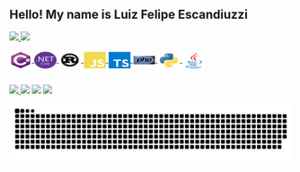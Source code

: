 ## Hello! My name is Luiz Felipe Escandiuzzi
 <div>
  <a href="https://github.com/Escandiuzzi">
  <img height="180em" src="https://github-readme-stats.vercel.app/api?username=escandiuzzi&show_icons=true&theme=vue-dark&include_all_commits=true&count_private=true"/>
  <img height="180em" src="https://github-readme-stats.vercel.app/api/top-langs/?username=escandiuzzi&layout=compact&langs_count=7&theme=vue-dark"/>
</div>
<div style="display: inline_block"><br>
  <img align="center" alt="Luiz-Csharp" height="30" width="40" src="https://raw.githubusercontent.com/devicons/devicon/master/icons/csharp/csharp-original.svg">
   <img align="center" alt="Luiz-dotnet" height="30" width="40" src="https://raw.githubusercontent.com/devicons/devicon/master/icons/dotnetcore/dotnetcore-original.svg">
   <img align="center" alt="Luiz-rust" height="30" width="40" src="https://raw.githubusercontent.com/devicons/devicon/master/icons/rust/rust-plain.svg">
  <img align="center" alt="Luiz-Js" height="30" width="40" src="https://raw.githubusercontent.com/devicons/devicon/master/icons/javascript/javascript-plain.svg">
  <img align="center" alt="Luiz-Ts" height="30" width="40" src="https://raw.githubusercontent.com/devicons/devicon/master/icons/typescript/typescript-plain.svg">
  <img align="center" alt="Luiz-php" height="30" width="40" src="https://raw.githubusercontent.com/devicons/devicon/master/icons/php/php-original.svg">
  <img align="center" alt="Luiz-Python" height="30" width="40" src="https://raw.githubusercontent.com/devicons/devicon/master/icons/python/python-original.svg">
  <img align="center" alt="Luiz-java" height="30" width="40" src="https://raw.githubusercontent.com/devicons/devicon/master/icons/java/java-original.svg">
</div>
  
  ##
 
<div>
 <img src="https://img.shields.io/badge/iOS-000000?style=for-the-badge&logo=ios&logoColor=white" target="_blank">
  <a href="https://instagram.com/escandiuzzi" target="_blank"><img src="https://img.shields.io/badge/-Instagram-%23E4405F?style=for-the-badge&logo=instagram&logoColor=white" target="_blank"></a> 
  <a href = "mailto:escandiuzzilf@gmail.com"><img src="https://img.shields.io/badge/-Gmail-%23333?style=for-the-badge&logo=gmail&logoColor=white" target="_blank"></a>
  <a href="https://www.linkedin.com/in/luizfelipeescandiuzzi" target="_blank"><img src="https://img.shields.io/badge/-LinkedIn-%230077B5?style=for-the-badge&logo=linkedin&logoColor=white" target="_blank"></a> 
 
  ![Snake animation](https://github.com/escandiuzzi/escandiuzzi/blob/output/github-contribution-grid-snake.svg)
 
</div>
